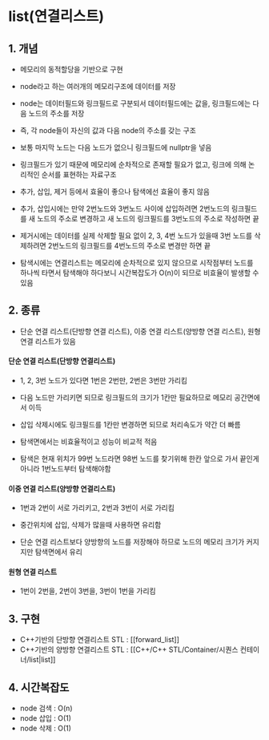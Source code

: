# list(연결리스트)

## 1. 개념
- 메모리의 동적할당을 기반으로 구현

- node라고 하는 여러개의 메모리구조에 데이터를 저장
- node는 데이터필드와 링크필드로 구분되서 데이터필드에는 값을, 링크필드에는 다음 노드의 주소를 저장
- 즉, 각 node들이 자신의 값과 다음 node의 주소를 갖는 구조

- 보통 마지막 노드는 다음 노드가 없으니 링크필드에 nullptr을 넣음
- 링크필드가 있기 때문에 메모리에 순차적으로 존재할 필요가 없고, 링크에 의해 논리적인 순서를 표현하는 자료구조

- 추가, 삽입, 제거 등에서 효율이 좋으나 탐색에선 효율이 좋지 않음
- 추가, 삽입시에는 만약 2번노드와 3번노드 사이에 삽입하려면 2번노드의 링크필드를 새 노드의 주소로 변경하고 새 노드의 링크필드를 3번노드의 주소로 작성하면 끝
- 제거시에는 데이터를 실제 삭제할 필요 없이 2, 3, 4번 노드가 있을때 3번 노드를 삭제하려면 2번노드의 링크필드를 4번노드의 주소로 변경만 하면 끝

- 탐색시에는 연결리스트는 메모리에 순차적으로 있지 않으므로 시작점부터 노드를 하나씩 타면서 탐색해야 하다보니 시간복잡도가 O(n)이 되므로 비효율이 발생할 수 있음

## 2. 종류

- 단순 연결 리스트(단방향 연결 리스트), 이중 연결 리스트(양방향 연결 리스트), 원형 연결 리스트가 있음

#### 단순 연결 리스트(단방향 연결리스트)
- 1, 2, 3번 노드가 있다면 1번은 2번만, 2번은 3번만 가리킴

- 다음 노드만 가리키면 되므로 링크필드의 크기가 1칸만 필요하므로 메모리 공간면에서 이득
- 삽입 삭제시에도 링크필드를 1칸만 변경하면 되므로 처리속도가 약간 더 빠름

- 탐색면에서는 비효율적이고 성능이 비교적 적음          
- 탐색은 현재 위치가 99번 노드라면 98번 노드를 찾기위해 한칸 앞으로 가서 끝인게 아니라 1번노드부터 탐색해야함

#### 이중 연결 리스트(양방향 연결리스트)
- 1번과 2번이 서로 가리키고, 2번과 3번이 서로 가리킴

- 중간위치에 삽입, 삭제가 많을때 사용하면 유리함
- 단순 연결 리스트보다 양방향의 노드를 저장해야 하므로 노드의 메모리 크기가 커지지만 탐색면에서 유리

#### 원형 연결 리스트
- 1번이 2번을, 2번이 3번을, 3번이 1번을 가리킴

## 3. 구현
- C++기반의 단방향 연결리스트 STL : [[forward_list]]
- C++기반의 양방향 연결리스트 STL : [[C++/C++ STL/Container/시퀀스 컨테이너/list|list]]

## 4. 시간복잡도
- node 검색 : O(n)
- node 삽입 : O(1)
- node 삭제 : O(1)
